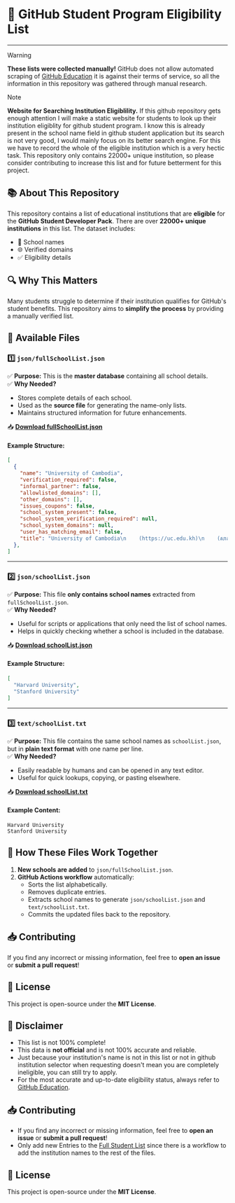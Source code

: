 # 🚀 GitHub Student Program Eligibility List  
---

> [!WARNING]
> **These lists were collected manually!**  GitHub does not allow automated scraping of [GitHub Education](https://education.github.com) it is against their terms of service, so all the information in this repository was gathered through manual research.

> [!NOTE]
> **Website for Searching Institution Eligiblility.** If this github repository gets enough attention I will make a static website for students to look up their institution eligiblity for github student program. I know this is already present in the school name field in github student application but its search is not very good, I would mainly focus on its better search engine. For this we have to record the whole of the eligible institution which is a very hectic task. This repository only contains 22000+ unique institution, so please consider contributing to increase this list and for future betterment for this project.

## 📚 About This Repository  
This repository contains a list of educational institutions that are **eligible** for the **GitHub Student Developer Pack**. There are over **22000+ unique institutions** in this list. The dataset includes:  
- 📌 School names  
- 🌐 Verified domains  
- ✅ Eligibility details  

## 🔍 Why This Matters  
Many students struggle to determine if their institution qualifies for GitHub's student benefits. This repository aims to **simplify the process** by providing a manually verified list.  

## 📂 Available Files  

### **1️⃣ `json/fullSchoolList.json`**  
✅ **Purpose:** This is the **master database** containing all school details.  
✅ **Why Needed?**  
- Stores complete details of each school.  
- Used as the **source file** for generating the name-only lists.  
- Maintains structured information for future enhancements.  

📥 **[Download fullSchoolList.json](json/fullSchoolList.json)**  

#### **Example Structure:**
```json
[
  {
    "name": "University of Cambodia",
    "verification_required": false,
    "informal_partner": false,
    "allowlisted_domains": [],
    "other_domains": [],
    "issues_coupons": false,
    "school_system_present": false,
    "school_system_verification_required": null,
    "school_system_domains": null,
    "user_has_matching_email": false,
    "title": "University of Cambodia\n    (https://uc.edu.kh)\n    (សាកលវិទ្យាល័យកម្ពុជា)\n    (UC)"
  },
]
```

---

### **2️⃣ `json/schoolList.json`**  
✅ **Purpose:** This file **only contains school names** extracted from `fullSchoolList.json`.  
✅ **Why Needed?**  
- Useful for scripts or applications that only need the list of school names.  
- Helps in quickly checking whether a school is included in the database.  

📥 **[Download schoolList.json](json/schoolList.json)**  

#### **Example Structure:**
```json
[
  "Harvard University",
  "Stanford University"
]
```

---

### **3️⃣ `text/schoolList.txt`**  
✅ **Purpose:** This file contains the same school names as `schoolList.json`, but in **plain text format** with one name per line.  
✅ **Why Needed?**  
- Easily readable by humans and can be opened in any text editor.  
- Useful for quick lookups, copying, or pasting elsewhere.  

📥 **[Download schoolList.txt](text/schoolList.txt)**  

#### **Example Content:**
```
Harvard University
Stanford University
```

## 💪 How These Files Work Together  
1. **New schools are added** to `json/fullSchoolList.json`.  
2. **GitHub Actions workflow** automatically:  
   - Sorts the list alphabetically.  
   - Removes duplicate entries.  
   - Extracts school names to generate `json/schoolList.json` and `text/schoolList.txt`.  
   - Commits the updated files back to the repository.  

## 📥 Contributing  
If you find any incorrect or missing information, feel free to **open an issue** or **submit a pull request**!  

## 📜 License  
This project is open-source under the **MIT License**.  


## 📝 Disclaimer  
- This list is not 100% complete!
- This data is **not official** and is not 100% accurate and reliable.
- Just because your institution's name is not in this list or not in github institution selector when requesting doesn't mean you are completely ineligible, you can still try to apply.
- For the most accurate and up-to-date eligibility status, always refer to [GitHub Education](https://education.github.com/discount_requests).  

## 📥 Contributing  
- If you find any incorrect or missing information, feel free to **open an issue** or **submit a pull request**!  
- Only add new Entries to the [Full Student List](https://github.com/NanduWasTaken/GitHub-Student-Program-School-List/blob/main/json/fullSchoolList.json) since there is a workflow to add the institution names to the rest of the files.

## 📜 License  
This project is open-source under the **MIT License**.  
